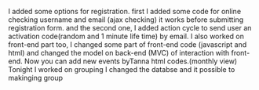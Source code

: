 I added some options for registration. first I added some code for online checking username and email (ajax checking) it works before submitting registration form. and the second one, I added action cycle to send user an activation code(random and 1 minute life time) by email.
I also worked on front-end part too, I changed some part of front-end code (javascript and html) and changed the model on back-end (MVC) of interaction with front-end.
Now you can add new events byTanna html codes.(monthly view)
Tonight I worked on grouping I changed the databse and it possible to makinging group  
